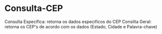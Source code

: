 # Consulta-CEP

Consulta Específica: retorna os dados especificos do CEP
Consilta Geral: retorna os CEP's de acordo com os dados (Estado, Cidade e Palavra-chave)
